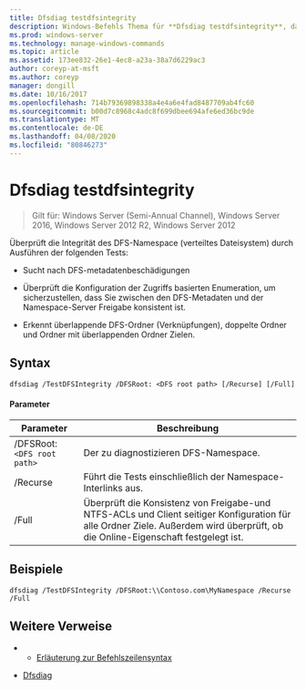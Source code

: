 ```yaml
---
title: Dfsdiag testdfsintegrity
description: Windows-Befehls Thema für **Dfsdiag testdfsintegrity**, das die Integrität des verteiltes Dateisystem (DFS)-Namespace überprüft.
ms.prod: windows-server
ms.technology: manage-windows-commands
ms.topic: article
ms.assetid: 173ee832-26e1-4ec8-a23a-38a7d6229ac3
author: coreyp-at-msft
ms.author: coreyp
manager: dongill
ms.date: 10/16/2017
ms.openlocfilehash: 714b79369898338a4e4a6e4fad8487709ab4fc60
ms.sourcegitcommit: b00d7c8968c4adc8f699dbee694afe6ed36bc9de
ms.translationtype: MT
ms.contentlocale: de-DE
ms.lasthandoff: 04/08/2020
ms.locfileid: "80846273"
---
```

# <a name="dfsdiag-testdfsintegrity"></a>Dfsdiag testdfsintegrity

>Gilt für: Windows Server (Semi-Annual Channel), Windows Server 2016, Windows Server 2012 R2, Windows Server 2012

Überprüft die Integrität des DFS-Namespace (verteiltes Dateisystem) durch Ausführen der folgenden Tests:

- Sucht nach DFS-metadatenbeschädigungen

- Überprüft die Konfiguration der Zugriffs basierten Enumeration, um sicherzustellen, dass Sie zwischen den DFS-Metadaten und der Namespace-Server Freigabe konsistent ist.

- Erkennt überlappende DFS-Ordner (Verknüpfungen), doppelte Ordner und Ordner mit überlappenden Ordner Zielen.

## <a name="syntax"></a>Syntax

```
dfsdiag /TestDFSIntegrity /DFSRoot: <DFS root path> [/Recurse] [/Full]
```

#### <a name="parameters"></a>Parameter

| Parameter | Beschreibung |
|-------|--------|
| /DFSRoot: `<DFS root path>`| Der zu diagnostizieren DFS-Namespace. |
| /Recurse | Führt die Tests einschließlich der Namespace-Interlinks aus. |
| /Full | Überprüft die Konsistenz von Freigabe-und NTFS-ACLs und Client seitiger Konfiguration für alle Ordner Ziele. Außerdem wird überprüft, ob die Online-Eigenschaft festgelegt ist. |

## <a name="examples"></a><a name=BKMK_Examples></a>Beispiele

```
dfsdiag /TestDFSIntegrity /DFSRoot:\\Contoso.com\MyNamespace /Recurse /Full
```

## <a name="additional-references"></a>Weitere Verweise

-   - [Erläuterung zur Befehlszeilensyntax](command-line-syntax-key.md)

-   [Dfsdiag](dfsdiag.md)


